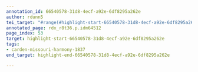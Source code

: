 ```yaml
---
annotation_id: 66540578-31d8-4ecf-a92e-6df8295a262e
author: rdunn5
tei_target: "#range(#highlight-start-66540578-31d8-4ecf-a92e-6df8295a262e, #highlight-end-66540578-31d8-4ecf-a92e-6df8295a262e)"
annotated_page: rdx_r8t36.p.idm64512
page_index: 53
target: highlight-start-66540578-31d8-4ecf-a92e-6df8295a262e
tags:
- carden-missouri-harmony-1837
end_target: highlight-end-66540578-31d8-4ecf-a92e-6df8295a262e

---
```

